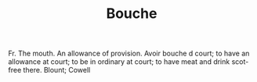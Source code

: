 ---
title: Bouche
letter: B
permalink: "/definitions/bld-bouche.html"
body: Fr. The mouth. An allowance of provision. Avoir bouche d court; to have an allowance
  at court; to be in ordinary at court; to have meat and drink scot-free there. Blount;
  Cowell
published_at: '2018-07-07'
source: Black's Law Dictionary 2nd Ed (1910)
layout: post
---